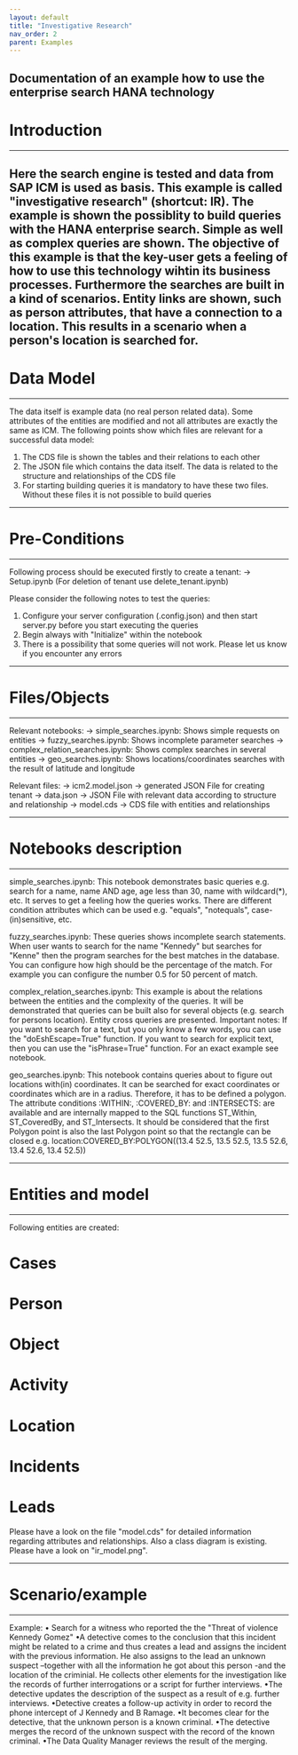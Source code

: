 ```yaml
---
layout: default
title: "Investigative Research"
nav_order: 2
parent: Examples
---
```


Documentation of an example how to use the enterprise search HANA technology
---------------------------------------------------------------------------------------------------------------------------------------
# Introduction
---------------------------------------------------------------------------------------------------------------------------------------
Here the search engine is tested and data from SAP ICM is used as basis. This example is called "investigative  research" 
(shortcut: IR). The example is shown the possiblity to build queries with the HANA enterprise search. Simple as well as complex queries 
are shown. The objective of this example is that the key-user gets a feeling of how to use this technology wihtin its business 
processes. Furthermore the searches are built in a kind of scenarios. Entity links are shown, such as person attributes, that have a 
connection to a location. This results in a scenario when a person's location is searched for.
---------------------------------------------------------------------------------------------------------------------------------------
# Data Model
---------------------------------------------------------------------------------------------------------------------------------------
The data itself is example data (no real person related data). Some attributes of the entities are modified and not 
all attributes are exactly the same as ICM. The following points show which files are relevant for a successful data model:

1. The CDS file is shown the tables and their relations to each other
2. The JSON file which contains the data itself. The data is related to the structure and relationships of the CDS file
3. For starting building queries it is mandatory to have these two files. Without these files it is not possible to build queries

---------------------------------------------------------------------------------------------------------------------------------------
# Pre-Conditions
---------------------------------------------------------------------------------------------------------------------------------------
Following process should be executed firstly to create a tenant:
-> Setup.ipynb (For deletion of tenant use delete_tenant.ipynb)

Please consider the following notes to test the queries:
1. Configure your server configuration (.config.json) and then start server.py before you start executing the queries
2. Begin always with "Initialize" within the notebook
3. There is a possibility that some queries will not work. Please let us know if you encounter any errors

---------------------------------------------------------------------------------------------------------------------------------------
# Files/Objects
---------------------------------------------------------------------------------------------------------------------------------------
Relevant notebooks:
-> simple_searches.ipynb: Shows simple requests on entities 
-> fuzzy_searches.ipynb: Shows incomplete parameter searches
-> complex_relation_searches.ipynb: Shows complex searches in several entities
-> geo_searches.ipynb: Shows locations/coordinates searches with the result of latitude and longitude

Relevant files:
-> icm2.model.json -> generated JSON File for creating tenant
-> data.json -> JSON File with relevant data according to structure and relationship
-> model.cds -> CDS file with entities and relationships

---------------------------------------------------------------------------------------------------------------------------------------
# Notebooks description
---------------------------------------------------------------------------------------------------------------------------------------
simple_searches.ipynb:
This notebook demonstrates basic queries e.g. search for a name, name AND age, age less than 30, name with wildcard(*), etc. It serves
to get a feeling how the queries works. There are different condition attributes which can be used e.g. "equals", "notequals",
case-(in)sensitive, etc.

fuzzy_searches.ipynb:
These queries shows incomplete search statements. When user wants to search for the name "Kennedy" but searches for "Kenne" then the 
program searches for the best matches in the database. You can configure how high should be the percentage of the match. 
For example you can configure the number 0.5 for 50 percent of match.

complex_relation_searches.ipynb:
This example is about the relations between the entities and the complexity of the queries. It will be demonstrated that queries
can be built also for several objects (e.g. search for persons location). Entity cross queries are presented.
Important notes: If you want to search for a text, but you only know a few words, you can use the "doEshEscape=True" function.
If you want to search for explicit text, then you can use the "isPhrase=True" function. For an exact example see notebook.

geo_searches.ipynb:
This notebook contains queries about to figure out locations with(in) coordinates. It can be searched for exact coordinates or coordinates
which are in a radius. Therefore, it has to be defined a polygon. 
The attribute conditions :WITHIN:, :COVERED_BY: and :INTERSECTS: are available and are internally mapped to the SQL functions ST_Within, 
ST_CoveredBy, and ST_Intersects. 
It should be considered that the first Polygon point is also the last Polygon point so that the rectangle can be closed e.g.
location:COVERED_BY:POLYGON((13.4 52.5, 13.5 52.5, 13.5 52.6, 13.4 52.6, 13.4 52.5)) 


---------------------------------------------------------------------------------------------------------------------------------------
# Entities and model
---------------------------------------------------------------------------------------------------------------------------------------
Following entities are created:
# Cases
# Person
# Object
# Activity
# Location
# Incidents
# Leads

Please have a look on the file "model.cds" for detailed information regarding attributes and relationships.
Also a class diagram is existing. Please have a look on "ir_model.png".

---------------------------------------------------------------------------------------------------------------------------------------
# Scenario/example
---------------------------------------------------------------------------------------------------------------------------------------
Example:
• Search for a witness who reported the the "Threat of violence Kennedy Gomez"
•A detective comes to the conclusion  that this incident  might be related to a crime and thus creates a lead and assigns the incident  
with the previous information.  He also assigns to the lead an unknown  suspect –together with all the information  he got about this 
person -and the location  of the criminial. He collects other elements for the investigation  like the records of further 
interrogations  or a script for further interviews.
•The detective updates the description  of the suspect as a result of e.g. further interviews.
•Detective creates a follow-up  activity  in order to record the phone intercept of J Kennedy and B Ramage.
•It becomes clear for the detective, that the unknown  person is a known criminal.
•The detective merges the record of the unknown  suspect with  the record of the known criminal.
•The Data Quality  Manager reviews  the result of the merging.



